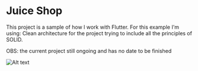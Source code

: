 # Juice Shop

This project is a sample of how I work with Flutter. For this example I'm using:
Clean architecture for the project trying to include all the principles of SOLID.

OBS: the current project still ongoing and has no date to be finished

<img src="banner.png" alt="Alt text">


